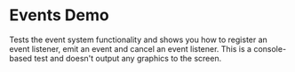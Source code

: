 # Events Demo

Tests the event system functionality and shows you how to register an event listener, emit an event and cancel an event
listener. This is a console-based test and doesn't output any graphics to the screen.
